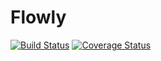 # Flowly

[![Build Status](https://travis-ci.org/krix38/flowly.svg?branch=master)](https://travis-ci.org/krix38/flowly) [![Coverage Status](https://coveralls.io/repos/github/krix38/flowly/badge.svg?branch=master&test=4)](https://coveralls.io/github/krix38/flowly?branch=master)